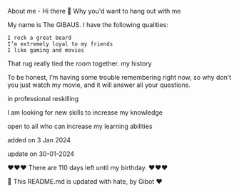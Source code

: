 
About me - Hi there 👋
Why you'd want to hang out with me

My name is The GIBAUS. I have the following qualities:

    I rock a great beard
    I’m extremely loyal to my friends
    I like gaming and movies

That rug really tied the room together.
my history

To be honest, I’m having some trouble remembering right now, so why don’t you just watch my movie, and it will answer all your questions.

in professional reskilling

I am looking for new skills to increase my knowledge

open to all who can increase my learning abilities

added on 3 Jan 2024

update on 30-01-2024

❤️❤️❤️  There are 110 days left until my birthday. ❤️❤️❤️

🤖 This README.md is updated with hate, by Gibot ❤️
